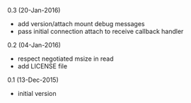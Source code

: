 0.3 (20-Jan-2016)
- add version/attach mount debug messages
- pass initial connection attach to receive callback handler

0.2 (04-Jan-2016)
- respect negotiated msize in read
- add LICENSE file

0.1 (13-Dec-2015)
- initial version
